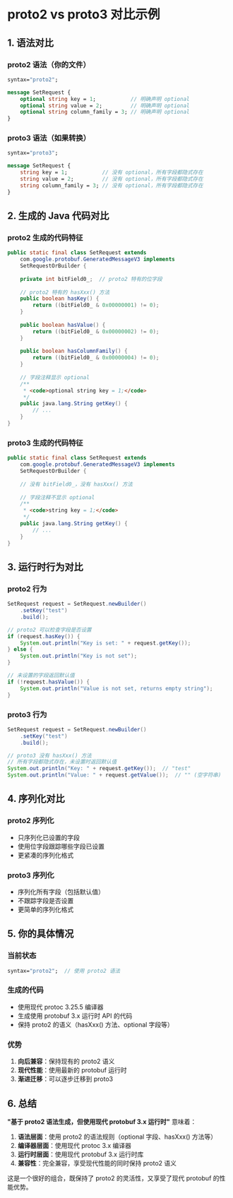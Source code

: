 # proto2 vs proto3 对比示例

## 1. 语法对比

### proto2 语法（你的文件）
```protobuf
syntax="proto2";

message SetRequest {
    optional string key = 1;           // 明确声明 optional
    optional string value = 2;         // 明确声明 optional
    optional string column_family = 3; // 明确声明 optional
}
```

### proto3 语法（如果转换）
```protobuf
syntax="proto3";

message SetRequest {
    string key = 1;           // 没有 optional，所有字段都隐式存在
    string value = 2;         // 没有 optional，所有字段都隐式存在
    string column_family = 3; // 没有 optional，所有字段都隐式存在
}
```

## 2. 生成的 Java 代码对比

### proto2 生成的代码特征
```java
public static final class SetRequest extends
    com.google.protobuf.GeneratedMessageV3 implements
    SetRequestOrBuilder {
    
    private int bitField0_;  // proto2 特有的位字段
    
    // proto2 特有的 hasXxx() 方法
    public boolean hasKey() {
        return ((bitField0_ & 0x00000001) != 0);
    }
    
    public boolean hasValue() {
        return ((bitField0_ & 0x00000002) != 0);
    }
    
    public boolean hasColumnFamily() {
        return ((bitField0_ & 0x00000004) != 0);
    }
    
    // 字段注释显示 optional
    /**
     * <code>optional string key = 1;</code>
     */
    public java.lang.String getKey() {
        // ...
    }
}
```

### proto3 生成的代码特征
```java
public static final class SetRequest extends
    com.google.protobuf.GeneratedMessageV3 implements
    SetRequestOrBuilder {
    
    // 没有 bitField0_，没有 hasXxx() 方法
    
    // 字段注释不显示 optional
    /**
     * <code>string key = 1;</code>
     */
    public java.lang.String getKey() {
        // ...
    }
}
```

## 3. 运行时行为对比

### proto2 行为
```java
SetRequest request = SetRequest.newBuilder()
    .setKey("test")
    .build();

// proto2 可以检查字段是否设置
if (request.hasKey()) {
    System.out.println("Key is set: " + request.getKey());
} else {
    System.out.println("Key is not set");
}

// 未设置的字段返回默认值
if (!request.hasValue()) {
    System.out.println("Value is not set, returns empty string");
}
```

### proto3 行为
```java
SetRequest request = SetRequest.newBuilder()
    .setKey("test")
    .build();

// proto3 没有 hasXxx() 方法
// 所有字段都隐式存在，未设置时返回默认值
System.out.println("Key: " + request.getKey());  // "test"
System.out.println("Value: " + request.getValue());  // "" (空字符串)
```

## 4. 序列化对比

### proto2 序列化
- 只序列化已设置的字段
- 使用位字段跟踪哪些字段已设置
- 更紧凑的序列化格式

### proto3 序列化
- 序列化所有字段（包括默认值）
- 不跟踪字段是否设置
- 更简单的序列化格式

## 5. 你的具体情况

### 当前状态
```protobuf
syntax="proto2";  // 使用 proto2 语法
```

### 生成的代码
- 使用现代 protoc 3.25.5 编译器
- 生成使用 protobuf 3.x 运行时 API 的代码
- 保持 proto2 的语义（hasXxx() 方法、optional 字段等）

### 优势
1. **向后兼容**：保持现有的 proto2 语义
2. **现代性能**：使用最新的 protobuf 运行时
3. **渐进迁移**：可以逐步迁移到 proto3

## 6. 总结

**"基于 proto2 语法生成，但使用现代 protobuf 3.x 运行时"** 意味着：

1. **语法层面**：使用 proto2 的语法规则（optional 字段、hasXxx() 方法等）
2. **编译器层面**：使用现代 protoc 3.x 编译器
3. **运行时层面**：使用现代 protobuf 3.x 运行时库
4. **兼容性**：完全兼容，享受现代性能的同时保持 proto2 语义

这是一个很好的组合，既保持了 proto2 的灵活性，又享受了现代 protobuf 的性能优势。 